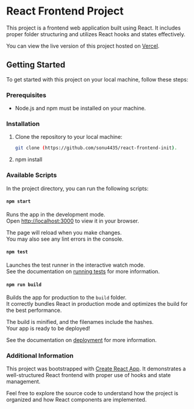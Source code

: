 # React Frontend Project

This project is a frontend web application built using React. It includes proper folder structuring and utilizes React hooks and states effectively.

You can view the live version of this project hosted on [Vercel](https://react-frontend-init.vercel.app).

## Getting Started

To get started with this project on your local machine, follow these steps:

### Prerequisites

- Node.js and npm must be installed on your machine.

### Installation

1. Clone the repository to your local machine:
   ```bash
   git clone (https://github.com/sonu4435/react-frontend-init).
   
2. npm install

### Available Scripts

In the project directory, you can run the following scripts:

#### `npm start`

Runs the app in the development mode.  
Open [http://localhost:3000](http://localhost:3000) to view it in your browser.

The page will reload when you make changes.  
You may also see any lint errors in the console.

#### `npm test`

Launches the test runner in the interactive watch mode.  
See the documentation on [running tests](https://facebook.github.io/create-react-app/docs/running-tests) for more information.

#### `npm run build`

Builds the app for production to the `build` folder.  
It correctly bundles React in production mode and optimizes the build for the best performance.

The build is minified, and the filenames include the hashes.  
Your app is ready to be deployed!

See the documentation on [deployment](https://facebook.github.io/create-react-app/docs/deployment) for more information.

### Additional Information

This project was bootstrapped with [Create React App](https://github.com/facebook/create-react-app). It demonstrates a well-structured React frontend with proper use of hooks and state management.

Feel free to explore the source code to understand how the project is organized and how React components are implemented.
